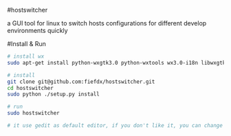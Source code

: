 #hostswitcher

a GUI tool for linux to switch hosts configurations for different develop environments quickly

#Install & Run

```bash
# install wx
sudo apt-get install python-wxgtk3.0 python-wxtools wx3.0-i18n libwxgtk3.0-dev

# install
git clone git@github.com:fiefdx/hostswitcher.git
cd hostswitcher
sudo python ./setup.py install

# run
sudo hostswitcher

# it use gedit as default editor, if you don't like it, you can change the hostswitcher file 'Editor = "gedit"' to any other editor
```